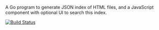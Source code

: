 A Go program to generate JSON index of HTML files,
and a JavaScript component with optional UI to search this index.

[![Build Status](https://travis-ci.org/dchest/static-search.png)](https://travis-ci.org/dchest/static-search)
